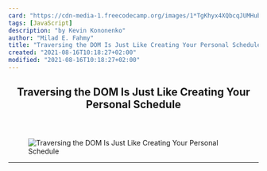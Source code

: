 ```yaml
---
card: "https://cdn-media-1.freecodecamp.org/images/1*TgKhyx4XQbcqJUMHubyQVg.jpeg"
tags: [JavaScript]
description: "by Kevin Kononenko"
author: "Milad E. Fahmy"
title: "Traversing the DOM Is Just Like Creating Your Personal Schedule"
created: "2021-08-16T10:18:27+02:00"
modified: "2021-08-16T10:18:27+02:00"
---
```

<div class="site-wrapper">
<main id="site-main" class="site-main outer">
<div class="inner">
<article class="post-full post tag-javascript tag-html tag-web-development tag-coding tag-tech ">
<header class="post-full-header">
<h1 class="post-full-title">Traversing the DOM Is Just Like Creating Your Personal Schedule</h1>
</header>
<figure class="post-full-image">
<picture>
<source media="(max-width: 700px)" sizes="1px" srcset="data:image/gif;base64,R0lGODlhAQABAIAAAAAAAP///yH5BAEAAAAALAAAAAABAAEAAAIBRAA7 1w">
<source media="(min-width: 701px)" sizes="(max-width: 800px) 400px,
(max-width: 1170px) 700px,
1400px" srcset="https://cdn-media-1.freecodecamp.org/images/1*TgKhyx4XQbcqJUMHubyQVg.jpeg 300w,
https://cdn-media-1.freecodecamp.org/images/1*TgKhyx4XQbcqJUMHubyQVg.jpeg 600w,
https://cdn-media-1.freecodecamp.org/images/1*TgKhyx4XQbcqJUMHubyQVg.jpeg 1000w,
https://cdn-media-1.freecodecamp.org/images/1*TgKhyx4XQbcqJUMHubyQVg.jpeg 2000w">
<img onerror="this.style.display='none'" src="https://cdn-media-1.freecodecamp.org/images/1*TgKhyx4XQbcqJUMHubyQVg.jpeg" alt="Traversing the DOM Is Just Like Creating Your Personal Schedule">
</picture>
</figure>
<section class="post-full-content">
<div class="post-content medium-migrated-article">
</div>
<hr>
</section>
</article>
</div>
</main>
</div>
<!-- Google Tag Manager (noscript) -->
<!-- End Google Tag Manager (noscript) -->
